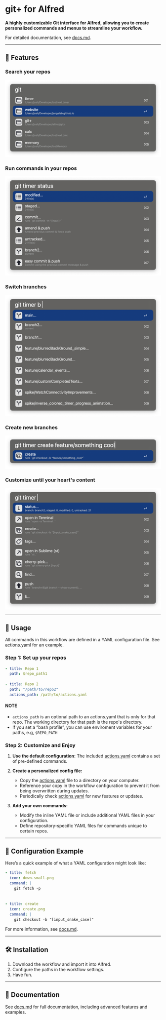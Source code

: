 # git+ for Alfred

**A highly customizable Git interface for Alfred, allowing you to create personalized commands and menus to streamline your workflow.**

For detailed documentation, see [docs.md](docs.md).

---

## 🚀 Features

### Search your repos 
![Filter Projects](images/filter_projects.png)

### Run commands in your repos
![Run Commands](images/commands.png)

### Switch branches 
![Checkout Branch](images/checkout_branch.png)

### Create new branches
![Create Branch](images/create_branch.png)

### Customize until your heart's content 
![Custom Commands](images/custom_commands.png)

---

## 📖 Usage

All commands in this workflow are defined in a YAML configuration file. See [actions.yaml](actions.yaml) for an example.

### Step 1: Set up your repos
```yaml
- title: Repo 1
  path: $repo_path1

- title: Repo 2
  path: "/path/to/repo2"
  actions_path: /path/to/actions.yaml

```
#### NOTE
* `actions_path` is an optional path to an actions.yaml that is only for that repo. The working directory for that path is the repo's directory.
* If you set a “bash profile”, you can use enviroment variables for your paths, e.g, `$REPO_PATH`


### Step 2: Customize and Enjoy

1. **Use the default configuration:** The included [actions.yaml](actions.yaml) contains a set of pre-defined commands.  

2. **Create a personalized config file:**
   - Copy the [actions.yaml](actions.yaml) file to a directory on your computer.
   - Reference your copy in the workflow configuration to prevent it from being overwritten during updates.
   - Periodically check [actions.yaml](actions.yaml) for new features or updates.

3. **Add your own commands:**
   - Modify the inline YAML file or include additional YAML files in your configuration.
   - Define repository-specific YAML files for commands unique to certain repos.

---

## 📂 Configuration Example

Here’s a quick example of what a YAML configuration might look like:  

```yaml
- title: fetch
  icon: down.small.png
  command: |
    git fetch -p


- title: create
  icon: create.png
  command: |
    git checkout -b "[input_snake_case]"
```

For more information, see [docs.md](docs.md).

---

## 🛠️ Installation

1. Download the workflow and import it into Alfred.  
2. Configure the paths in the workflow settings.  
3. Have fun.

---

## 📃 Documentation

See [docs.md](docs.md) for full documentation, including advanced features and examples.
